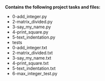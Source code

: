 __Contains the following project tasks and files:__  
* 0-add_integer.py  
* 2-matrix_divided.py  
* 3-say_my_name.py  
* 4-print_square.py  
* 5-text_indentation.py  
* tests  
* 0-add_integer.txt  
* 2-matrix_divided.txt  
* 3-say_my_name.txt  
* 4-print_square.txt  
* 5-text_indentation.txt  
* 6-max_integer_test.py
